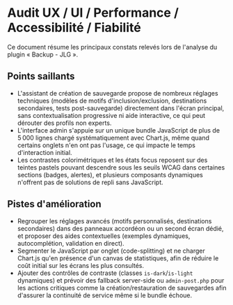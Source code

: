 # Audit UX / UI / Performance / Accessibilité / Fiabilité

Ce document résume les principaux constats relevés lors de l'analyse du plugin « Backup - JLG ».

## Points saillants

- L'assistant de création de sauvegarde propose de nombreux réglages techniques (modèles de motifs d'inclusion/exclusion, destinations secondaires, tests post-sauvegarde) directement dans l'écran principal, sans contextualisation progressive ni aide interactive, ce qui peut dérouter des profils non experts.
- L'interface admin s'appuie sur un unique bundle JavaScript de plus de 5 000 lignes chargé systématiquement avec Chart.js, même quand certains onglets n'en ont pas l'usage, ce qui impacte le temps d'interaction initial.
- Les contrastes colorimétriques et les états focus reposent sur des teintes pastels pouvant descendre sous les seuils WCAG dans certaines sections (badges, alertes), et plusieurs composants dynamiques n'offrent pas de solutions de repli sans JavaScript.

## Pistes d'amélioration

- Regrouper les réglages avancés (motifs personnalisés, destinations secondaires) dans des panneaux accordéon ou un second écran dédié, et proposer des aides contextuelles (exemples dynamiques, autocomplétion, validation en direct).
- Segmenter le JavaScript par onglet (code-splitting) et ne charger Chart.js qu'en présence d'un canvas de statistiques, afin de réduire le coût initial sur les écrans les plus consultés.
- Ajouter des contrôles de contraste (classes `is-dark`/`is-light` dynamiques) et prévoir des fallback server-side ou `admin-post.php` pour les actions critiques comme la création/restauration de sauvegardes afin d'assurer la continuité de service même si le bundle échoue.
